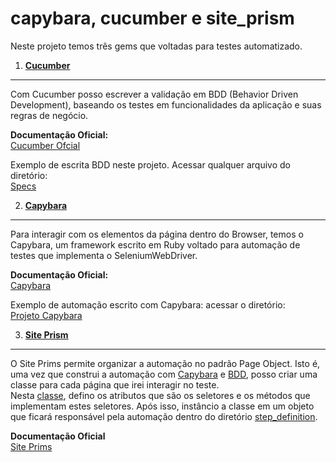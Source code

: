 # capybara, cucumber e site_prism  

Neste projeto temos três gems que voltadas para testes automatizado.  

1. [__Cucumber__](./cucumber)    
*** 
Com Cucumber posso escrever a validação em BDD (Behavior Driven Development), baseando os testes em funcionalidades da aplicação e suas regras de negócio.  

__Documentação Oficial:__   
[Cucumber Ofcial](https://cucumber.io/)  

Exemplo de escrita BDD neste projeto.
Acessar qualquer arquivo do diretório:  
[Specs](./cucumber/tests/features/specs)   

 2. [__Capybara__](./capybara)   
 ***    
Para interagir com os elementos da página dentro do Browser, temos o Capybara, um framework escrito em Ruby voltado para automação de testes que implementa o SeleniumWebDriver.   

__Documentação Oficial:__   
[Capybara](https://teamcapybara.github.io/capybara/)    

Exemplo de automação escrito com Capybara: acessar o diretório:  
[Projeto Capybara](./capybara)     

3. [__Site Prism__](./site_prims_po)    
*** 
O Site Prims permite organizar a automação no padrão Page Object. Isto é, uma vez que construi a automação com  [Capybara](./capybara) e [BDD](./cucumber/tests/features/specs), posso criar uma classe para cada página que irei interagir no teste.  
Nesta [classe](./site_prims_po/tests/features/pages), defino os atributos que são os seletores e os métodos que implementam estes seletores. Após isso, instâncio a classe em um objeto que ficará responsável pela automação dentro do diretório [step_definition](./site_prims_po/tests/features/step_definitions).   

__Documentação Oficial__  
[Site Prims](https://github.com/site-prism/site_prism)   
